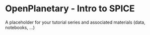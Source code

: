 # __OpenPlanetary__ - Intro to __SPICE__

A placeholder for your tutorial series and associated materials (data, notebooks, ...)
